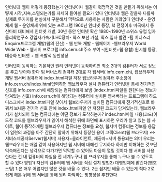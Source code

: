 인터넷과 웹이 어떻게 등장했는가
인터넷이나 웹같이 혁명적인 것을 만들기 위해서는 어떻게 시작,지속,소멸되는가를 자세히 들여볼 필요가 있다
인터넷과 웹은 같을까 다를까 실제로 두가지를 현실에서 구분해서 맥락으로 사용하는 사람은 거의없다
인터넷 - 운영체제 웹 - 운영체제 위에 있는 프로그램
1960년 인터넷 등장, 
핵 전쟁이후 미국에서 통신마비 대비해서 인터넷 개발,
30년 동안 인터넷 확산
1980~1990년 스위스 유럽 입자물리학연구소 강입자가속기LHC장치- 힉스 보선 가설, 힉스 입자 발견
-팀 버너스리 Enquire프로그램 개발(웹의 전신) - 웹 반복 개발 - 
웹페이지 -웹브라우저 World Wide Web - 웹서버 프로그램 info.cern.ch주소 부여 -(인터넷+웹 융합) 원시웹 등장, 대중화
인터넷 + 웹 폭발적 동반성장

인터넷이 동작하는 기본적인 원리
인터넷이 동작하려면 최소 2대의 컴퓨터가 서로 정보를 주고 받아야 한다
팀 버너스리 컴퓨터 2대로 각 웹서버( info.cern.ch), 웹브라우저 개발
웹서버 컴퓨터에 index.html파일 저장
웹브라우저 컴퓨터 주소창에  info.cern.ch/index.html입력하면
웹브라우저 설치 컴퓨터가 인터넷을 통해 전기적인 신호를  info.cern.ch에 해당되는 컴퓨터에게 보냄
(index.html파일을 원한다는 정보가 담겨있는 신호)
 info.cern.ch에 해당되는 컴퓨터에 설치된 웹서버라는 프로그램이 하드디스크에서 index.html파일 찾아서
웹브라우저가 설치된 컴퓨터에게 전기적신호로 바꿔서 보내줌
전기적 신호 안에 index.html파일 안 저장된 코드가 담겨있는데,
웹브라우저가 설치되어 있는 컴퓨터에는 어떤 정보가 도착하는가? index.html파일 내용(코드)이 도착
코드를 웹브라우저가 읽어서 해석한 뒤에 화면에 표시하면 우리가 알고 있는 웹 사이트, 웹이 동작하게됨
웹브라우저 컴퓨터는 정보를 요청, 웹서버 컴퓨터는 정보를 응답
이 일련의 과정을 아주 간단히 말하기 위해서 등장한 용어
고객Client(웹 브라우저) ↔ 서비스제공자Server(웹서버)
사용자=클라이언트, 제공자=서버 통용되는 의미
우리는 웹브라우저는 매일 같이 사용하지만 웹 서버에 대해선 무지하다
하지만 이해하는 것보단 익숙해진다는 생각으로 다가가면 막막할 수 있어도 마음이 열릴 것이다
웹 서버를 사용한다는 건 내 컴퓨터의 파일을 전 세계누구나 웹 브라우저를 통해 누구나 볼 수 있도록 할 수 있다
방법1) 자신의 컴퓨터에 웹 서버를 직접 설치
방법2) 대행업체에 맡긴다(웹호스팅)
1.은 매우 어렵지만 많은 것을 배울 수 있다. 2는 쉽지만 배울 수 있는게 적다
2로 쉽게 해본 뒤에 웹 서버를 통해 원리 파악하는 방향성을 추천한다
